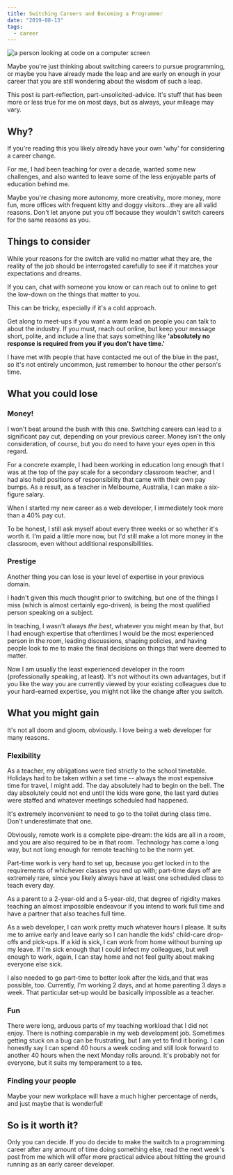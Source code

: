 ```yaml
---
title: Switching Careers and Becoming a Programmer
date: "2019-08-13"
tags:
  - career
---
```


<meta name="twitter:card" content="summary_large_image">
<meta name="twitter:site" content="@jacksonbates">
<meta name="twitter:title" content="So You've Decided To Switch Careers and Start Coding">
<meta name="twitter:description" content="Maybe you're just thinking about switching careers to pursue programming, or maybe you have already made the leap and are early on enough in your career that you are still wondering about the wisdom of such a leap.">
<meta name="twitter:image" content="https://source.unsplash.com/pjAH2Ax4uWk">

![a person looking at code on a computer screen](https://source.unsplash.com/pjAH2Ax4uWk)

Maybe you're just thinking about switching careers to pursue programming, or maybe you have already made the leap and are early on enough in your career that you are still wondering about the wisdom of such a leap.

This post is part-reflection, part-unsolicited-advice. It's stuff that has been more or less true for me on most days, but as always, your mileage may vary.

## Why?

If you're reading this you likely already have your own 'why' for considering a career change.

For me, I had been teaching for over a decade, wanted some new challenges, and also wanted to leave some of the less enjoyable parts of education behind me.

Maybe you're chasing more autonomy, more creativity, more money, more fun, more offices with frequent kitty and doggy visitors...they are all valid reasons. Don't let anyone put you off because they wouldn't switch careers for the same reasons as you.

## Things to consider

While your reasons for the switch are valid no matter what they are, the reality of the job should be interrogated carefully to see if it matches your expectations and dreams.

If you can, chat with someone you know or can reach out to online to get the low-down on the things that matter to you.

This can be tricky, especially if it's a cold approach.

Get along to meet-ups if you want a warm lead on people you can talk to about the industry. If you must, reach out online, but keep your message short, polite, and include a line that says something like **'absolutely no response is required from you if you don't have time.'**

I have met with people that have contacted me out of the blue in the past, so it's not entirely uncommon, just remember to honour the other person's time.

## What you could lose

### Money!

I won't beat around the bush with this one. Switching careers can lead to a significant pay cut, depending on your previous career. Money isn't the only consideration, of course, but you do need to have your eyes open in this regard.

For a concrete example, I had been working in education long enough that I was at the top of the pay scale for a secondary classroom teacher, and I had also held positions of responsibility that came with their own pay bumps. As a result, as a teacher in Melbourne, Australia, I can make a six-figure salary.

When I started my new career as a web developer, I immediately took more than a 40% pay cut.

To be honest, I still ask myself about every three weeks or so whether it's worth it. I'm paid a little more now, but I'd still make a lot more money in the classroom, even without additional responsibilities.

### Prestige

Another thing you can lose is your level of expertise in your previous domain.

I hadn't given this much thought prior to switching, but one of the things I miss (which is almost certainly ego-driven), is being the most qualified person speaking on a subject.

In teaching, I wasn't always _the best_, whatever you might mean by that, but I had enough expertise that oftentimes I would be the most experienced person in the room, leading discussions, shaping policies, and having people look to me to make the final decisions on things that were deemed to matter.

Now I am usually the least experienced developer in the room (professionally speaking, at least). It's not without its own advantages, but if you like the way you are currently viewed by your existing colleagues due to your hard-earned expertise, you might not like the change after you switch.

## What you might gain

It's not all doom and gloom, obviously. I love being a web developer for many reasons.

### Flexibility

As a teacher, my obligations were tied strictly to the school timetable. Holidays had to be taken within a set time -- always the most expensive time for travel, I might add. The day absolutely had to begin on the bell. The day absolutely could not end until the kids were gone, the last yard duties were staffed and whatever meetings scheduled had happened.

It's extremely inconvenient to need to go to the toilet during class time. Don't underestimate that one.

Obviously, remote work is a complete pipe-dream: the kids are all in a room, and you are also required to be in that room. Technology has come a long way, but not long enough for remote teaching to be the norm yet.

Part-time work is very hard to set up, because you get locked in to the requirements of whichever classes you end up with; part-time days off are extremely rare, since you likely always have at least one scheduled class to teach every day.

As a parent to a 2-year-old and a 5-year-old, that degree of rigidity makes teaching an almost impossible endeavour if you intend to work full time and have a partner that also teaches full time.

As a web developer, I can work pretty much whatever hours I please. It suits me to arrive early and leave early so I can handle the kids' child-care drop-offs and pick-ups. If a kid is sick, I can work from home without burning up my leave. If I'm sick enough that I could infect my colleagues, but well enough to work, again, I can stay home and not feel guilty about making everyone else sick.

I also needed to go part-time to better look after the kids,and that was possible, too. Currently, I'm working 2 days, and at home parenting 3 days a week. That particular set-up would be basically impossible as a teacher.

### Fun

There were long, arduous parts of my teaching workload that I did not enjoy. There is nothing comparable in my web development job. Sometimes getting stuck on a bug can be frustrating, but I am yet to find it boring. I can honestly say I can spend 40 hours a week coding and still look forward to another 40 hours when the next Monday rolls around. It's probably not for everyone, but it suits my temperament to a tee.

### Finding your people

Maybe your new workplace will have a much higher percentage of nerds, and just maybe that is wonderful!

## So is it worth it?

Only you can decide. If you do decide to make the switch to a programming career after any amount of time doing something else, read the next week's post from me which will offer more practical advice about hitting the ground running as an early career developer.

